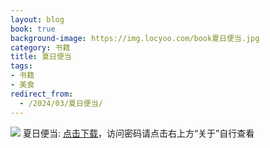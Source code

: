```yaml
---
layout: blog
book: true
background-image: https://img.locyoo.com/book夏日便当.jpg
category: 书籍
title: 夏日便当
tags:
- 书籍
- 美食
redirect_from:
  - /2024/03/夏日便当/
---
```

![](https://img.locyoo.com/book夏日便当.jpg)
夏日便当: <a name = "ref1" href="https://url18.ctfile.com/f/50983618-1063935707-010db5?p=3619">点击下载</a>，访问密码请点击右上方“关于”自行查看